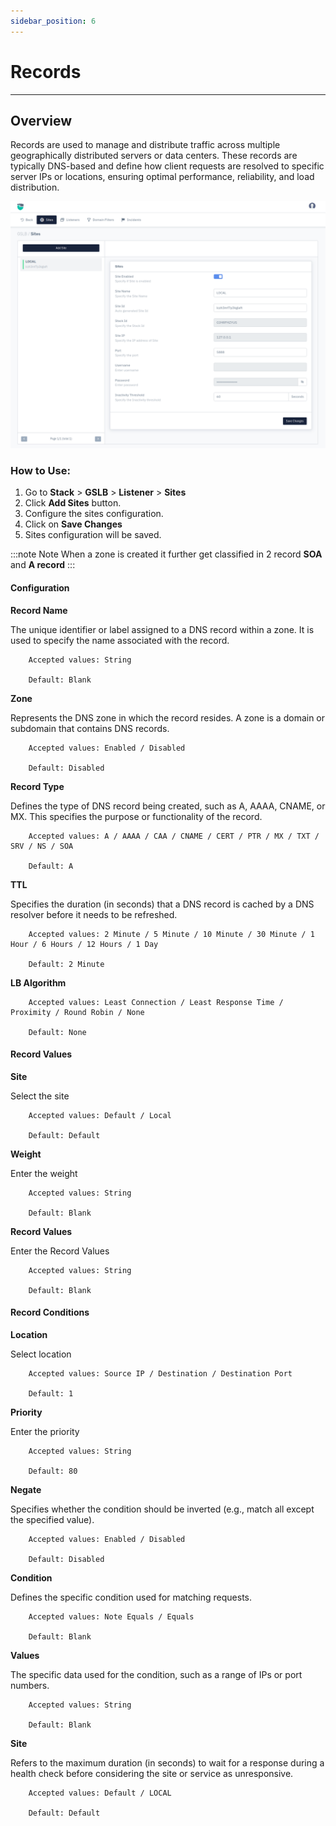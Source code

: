 ```yaml
---
sidebar_position: 6
---
```


# Records

---

## Overview

Records are used to manage and distribute traffic across multiple geographically distributed servers or data centers. These records are typically DNS-based and define how client requests are resolved to specific server IPs or locations, ensuring optimal performance, reliability, and load distribution.

![listener](/img/gslb/v8/sites.png)

### How to Use:
1. Go to  **Stack** > **GSLB** > **Listener** > **Sites**
2. Click **Add Sites** button.
3. Configure the sites configuration.
4. Click on **Save Changes**
5. Sites configuration will be saved.


:::note Note
When a zone is created it further get classified in 2 record **SOA** and **A record**
:::

#### Configuration

**Record Name**

The unique identifier or label assigned to a DNS record within a zone. It is used to specify the name associated with the record.

```
    Accepted values: String

    Default: Blank
```


**Zone**

Represents the DNS zone in which the record resides. A zone is a domain or subdomain that contains DNS records.

```
    Accepted values: Enabled / Disabled

    Default: Disabled
```


**Record Type**

Defines the type of DNS record being created, such as A, AAAA, CNAME, or MX. This specifies the purpose or functionality of the record.

```
    Accepted values: A / AAAA / CAA / CNAME / CERT / PTR / MX / TXT / SRV / NS / SOA

    Default: A
```


**TTL**

Specifies the duration (in seconds) that a DNS record is cached by a DNS resolver before it needs to be refreshed.

```
    Accepted values: 2 Minute / 5 Minute / 10 Minute / 30 Minute / 1 Hour / 6 Hours / 12 Hours / 1 Day

    Default: 2 Minute
```


**LB Algorithm**


```
    Accepted values: Least Connection / Least Response Time / Proximity / Round Robin / None

    Default: None
```


#### Record Values

**Site**

Select the site

```
    Accepted values: Default / Local

    Default: Default
```

**Weight**

Enter the weight

```
    Accepted values: String

    Default: Blank
```


**Record Values**

Enter the Record Values

```
    Accepted values: String

    Default: Blank
```


#### Record Conditions


**Location**

Select location 

```
    Accepted values: Source IP / Destination / Destination Port

    Default: 1
```


**Priority**

Enter the priority

```
    Accepted values: String

    Default: 80
```


**Negate**

Specifies whether the condition should be inverted (e.g., match all except the specified value).

```
    Accepted values: Enabled / Disabled

    Default: Disabled
```


**Condition**

Defines the specific condition used for matching requests.

```
    Accepted values: Note Equals / Equals

    Default: Blank
```


**Values**

The specific data used for the condition, such as a range of IPs or port numbers.

```
    Accepted values: String

    Default: Blank
```


**Site**

Refers to the maximum duration (in seconds) to wait for a response during a health check before considering the site or service as unresponsive.

```
    Accepted values: Default / LOCAL

    Default: Default
```